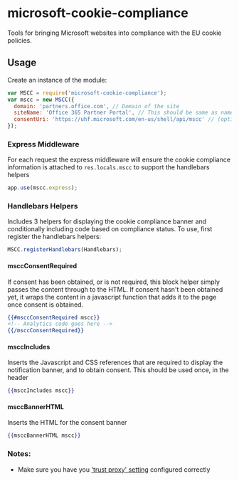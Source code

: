 # microsoft-cookie-compliance
Tools for bringing Microsoft websites into compliance with the EU cookie policies.

## Usage
Create an instance of the module:
```javascript
var MSCC = require('microsoft-cookie-compliance');
var mscc = new MSCC({
  domain: 'partners.office.com', // Domain of the site
  siteName: 'Office 365 Partner Portal', // This should be same as name the site is registered with on the cookie portal
  consentUri: 'https://uhf.microsoft.com/en-us/shell/api/mscc' // (optional) the locale specified is used to generate a banner with the correct language. 
});
```

### Express Middleware
For each request the express middleware will ensure the cookie compliance information is attached to `res.locals.mscc` to support the handlebars helpers
```javascript
app.use(mscc.express);
```

### Handlebars Helpers
Includes 3 helpers for displaying the cookie compliance banner and conditionally including code based on compliance status. To use, first register the handlebars helpers:
```javascript
MSCC.registerHandlebars(Handlebars);
```

#### msccConsentRequired
If consent has been obtained, or is not required, this block helper simply passes the content through to the HTML. If consent hasn't been obtained yet, it wraps the content in a javascript function that adds it to the page once consent is obtained.
```handlebars
{{#msccConsentRequired mscc}}
<!-- Analytics code goes here -->
{{/msccConsentRequired}}
```

#### msccIncludes
Inserts the Javascript and CSS references that are required to display the notification banner, and to obtain consent. This should be used once, in the header
```handlebars
{{msccIncludes mscc}}
```

#### msccBannerHTML
Inserts the HTML for the consent banner
```handlebars
{{msccBannerHTML mscc}}
```

### Notes:
* Make sure you have you ['trust proxy' setting](http://expressjs.com/en/api.html#trust.proxy.options.table) configured correctly

